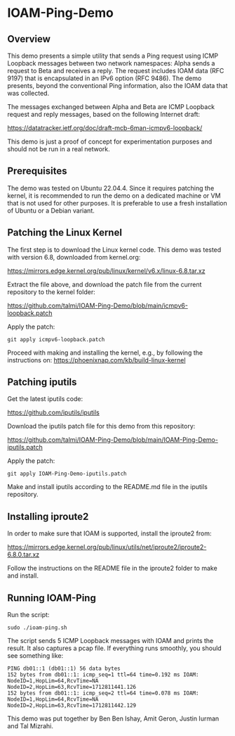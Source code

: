 # IOAM-Ping-Demo

## Overview
This demo presents a simple utility that sends a Ping request using ICMP Loopback messages between two network namespaces: Alpha sends a request to Beta and receives a reply. The request includes IOAM data (RFC 9197) that is encapsulated in an IPv6 option (RFC 9486). The demo presents, beyond the conventional Ping information, also the IOAM data that was collected.

The messages exchanged between Alpha and Beta are ICMP Loopback request and reply messages, based on the following Internet draft:

https://datatracker.ietf.org/doc/draft-mcb-6man-icmpv6-loopback/

This demo is just a proof of concept for experimentation purposes and should not be run in a real network.

## Prerequisites
The demo was tested on Ubuntu 22.04.4. Since it requires patching the kernel, it is recommended to run the demo on a dedicated machine or VM that is not used for other purposes. It is preferable to use a fresh installation of Ubuntu or a Debian variant.

## Patching the Linux Kernel
The first step is to download the Linux kernel code. This demo was tested with version 6.8, downloaded from kernel.org:

https://mirrors.edge.kernel.org/pub/linux/kernel/v6.x/linux-6.8.tar.xz

Extract the file above, and download the patch file from the current repository to the kernel folder:

https://github.com/talmi/IOAM-Ping-Demo/blob/main/icmpv6-loopback.patch

Apply the patch:
```
git apply icmpv6-loopback.patch 
```

Proceed with making and installing the kernel, e.g., by following the instructions on:
https://phoenixnap.com/kb/build-linux-kernel
 

## Patching iputils

Get the latest iputils code:

https://github.com/iputils/iputils

Download the iputils patch file for this demo from this repository: 

https://github.com/talmi/IOAM-Ping-Demo/blob/main/IOAM-Ping-Demo-iputils.patch

Apply the patch:

```
git apply IOAM-Ping-Demo-iputils.patch
```

Make and install iputils according to the README.md file in the iputils repository.

## Installing iproute2
In order to make sure that IOAM is supported, install the iproute2 from:

https://mirrors.edge.kernel.org/pub/linux/utils/net/iproute2/iproute2-6.8.0.tar.xz

Follow the instructions on the README file in the iproute2 folder to make and install.

## Running IOAM-Ping
Run the script:

```
sudo ./ioam-ping.sh
```

The script sends 5 ICMP Loopback messages with IOAM and prints the result. It also captures a pcap file.
If everything runs smoothly, you should see something like:

```
PING db01::1 (db01::1) 56 data bytes
152 bytes from db01::1: icmp_seq=1 ttl=64 time=0.192 ms IOAM: NodeID=1,HopLim=64,RcvTime=NA NodeID=2,HopLim=63,RcvTime=1712811441.126
152 bytes from db01::1: icmp_seq=2 ttl=64 time=0.078 ms IOAM: NodeID=1,HopLim=64,RcvTime=NA NodeID=2,HopLim=63,RcvTime=1712811442.129
```

This demo was put together by Ben Ben Ishay, Amit Geron, Justin Iurman and Tal Mizrahi.
